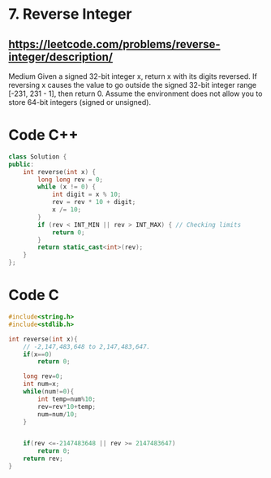 # 7. Reverse Integer
## **https://leetcode.com/problems/reverse-integer/description/** 
Medium
Given a signed 32-bit integer x, return x with its digits reversed. If reversing x causes the value to go outside the signed 32-bit integer range [-231, 231 - 1], then return 0.
Assume the environment does not allow you to store 64-bit integers (signed or unsigned).

# Code C++
```cpp []
class Solution {
public:
    int reverse(int x) {
        long long rev = 0;
        while (x != 0) {
            int digit = x % 10;
            rev = rev * 10 + digit;
            x /= 10;
        }
        if (rev < INT_MIN || rev > INT_MAX) { // Checking limits 
            return 0;
        }
        return static_cast<int>(rev);
    }
};

```

# Code C
```c []
#include<string.h>
#include<stdlib.h>

int reverse(int x){
    // -2,147,483,648 to 2,147,483,647.
    if(x==0)
        return 0;

    long rev=0;
    int num=x;
    while(num!=0){
        int temp=num%10;
        rev=rev*10+temp;
        num=num/10;
    }


    if(rev <=-2147483648 || rev >= 2147483647)
        return 0;
    return rev;
}
```

